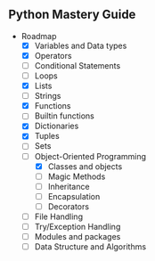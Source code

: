 ## Python Mastery Guide

* Roadmap
    * [x] Variables and Data types
    * [x] Operators
    * [ ] Conditional Statements
    * [ ] Loops
    * [x] Lists
    * [ ] Strings
    * [x] Functions
    * [ ] Builtin functions
    * [x] Dictionaries
    * [x] Tuples
    * [ ] Sets
    * [ ] Object-Oriented Programming
      * [x] Classes and objects
      * [ ] Magic Methods
      * [ ] Inheritance
      * [ ] Encapsulation
      * [ ] Decorators
    * [ ] File Handling
    * [ ] Try/Exception Handling
    * [ ] Modules and packages
    * [ ] Data Structure and Algorithms
